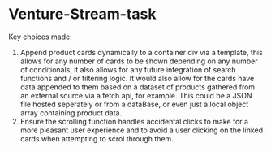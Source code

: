 # Venture-Stream-task

Key choices made:

1. Append product cards dynamically to a container div via a template, this allows for any number of cards to be shown depending on any number of conditionals, it also allows for any future integration of search functions and / or filtering logic. It would also allow for the cards have data appended to them based on a dataset of products gathered from an external source via a fetch api, for example. This could be a JSON file hosted seperately or from a dataBase, or even just a local object array containing product data. 
2. Ensure the scrolling function handles accidental clicks to make for a more pleasant user experience and to avoid a user clicking on the linked cards when attempting to scrol through them.

